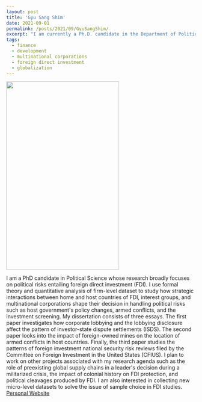 ```yaml
---
layout: post
title: 'Gyu Sang Shim'
date: 2021-09-01
permalink: /posts/2021/09/GyuSangShim/
excerpt: "I am currently a Ph.D. candidate in the Department of Political Science at the University of Rochester. My research broadly focuses on political risks that foreign direct investment (FDI) faces. Within my research, I apply formal theory and implement quantitative analysis of firm-level datasets to study how multinational corporations handle political risks such as the host government's policy changes, armed conflicts, and investment screening. I am also interested in collecting new micro-level datasets to solve the issue of sample choice in FDI studies."
tags:
  - finance
  - development
  - multinational corporations
  - foreign direct investment
  - globalization
---
```

<img src="https://gsipe-workshop.github.io/images/Gyu Sang_Shim - shimgyusang.jpg.jpg" width="300" height="500" />


I am a PhD candidate in Political Science whose research broadly focuses on political risks entailing foreign direct investment (FDI). I use formal theory and quantitative analysis of firm-level dataset to study how strategic interactions between home and host countries of FDI, interest groups, and multinational corporations shape their decision in handling political risks such as host government's policy changes, armed conflicts, and the investment screening. My dissertation consists of three essays. The first paper investigates how corporate lobbying and the lobbying disclosure affect the pattern of investor-state dispute settlements (ISDS). The second paper looks into the impact of foreign-owned mines on the location of armed conflicts in host countries. Finally, the third paper studies the patterns of foreign investment national security risk reviews filed by the Committee on Foreign Investment in the United States (CFIUS). I plan to work on other projects associated with my research agenda such as the role of preexisting global supply chains in a leader's decision during a militarized crisis, the impact of colonial history on FDI protection, and political cleavages produced by FDI. I am also interested in collecting new micro-level datasets to solve the issue of sample choice in FDI studies.
<a href= "https://gshim8.wixsite.com/gshim/">Personal Website</a>
